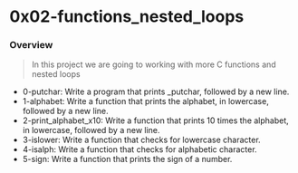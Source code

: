 # 0x02-functions_nested_loops
### Overview
> In this project we are going to working with more C functions and nested loops 

* 0-putchar: Write a program that prints _putchar, followed by a new line.
* 1-alphabet: Write a function that prints the alphabet, in lowercase, followed by a new line.
* 2-print_alphabet_x10: Write a function that prints 10 times the alphabet, in lowercase, followed by a new line.
* 3-islower: Write a function that checks for lowercase character.
* 4-isalph: Write a function that checks for alphabetic character.
* 5-sign: Write a function that prints the sign of a number. 
